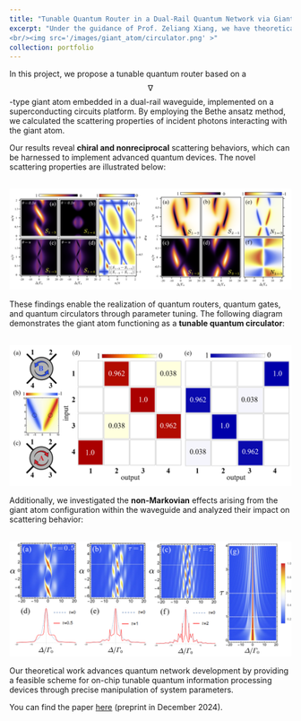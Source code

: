 ```yaml
---
title: "Tunable Quantum Router in a Dual-Rail Quantum Network via Giant Atom"
excerpt: "Under the guidance of Prof. Zeliang Xiang, we have theoretically designed a tunable quantum router using a three-level giant atom embedded in a dual-rail waveguide. By calculating the scattering properties for incident photons, we demonstrated that this configuration enables high-fidelity quantum routing, quantum gates, and quantum circulators—all achievable by tuning the coupling parameters. These advances contribute significantly to the development of quantum networks.
<br/><img src='/images/giant_atom/circulator.png' >"
collection: portfolio
---
```


In this project, we propose a tunable quantum router based on a $$\nabla$$-type giant atom embedded in a dual-rail waveguide, implemented on a superconducting circuits platform. By employing the Bethe ansatz method, we calculated the scattering properties of incident photons interacting with the giant atom.

Our results reveal **chiral and nonreciprocal** scattering behaviors, which can be harnessed to implement advanced quantum devices. The novel scattering properties are illustrated below:

<br/><img src='/images/giant_atom/scateringfig.png' > 

These findings enable the realization of quantum routers, quantum gates, and quantum circulators through parameter tuning. The following diagram demonstrates the giant atom functioning as a **tunable quantum circulator**:

<br/><img src='/images/giant_atom/circulator.png' > 

Additionally, we investigated the **non-Markovian** effects arising from the giant atom configuration within the waveguide and analyzed their impact on scattering behavior:

<br/><img src='/images/giant_atom/nonmarkovin.png' >

Our theoretical work advances quantum network development by providing a feasible scheme for on-chip tunable quantum information processing devices through precise manipulation of system parameters.

You can find the paper [here](https://ziyuhe404.github.io/files/TRviaGA.pdf) (preprint in December 2024).